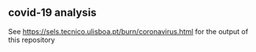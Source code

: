 ## covid-19 analysis

See https://sels.tecnico.ulisboa.pt/burn/coronavirus.html for the output of this repository
